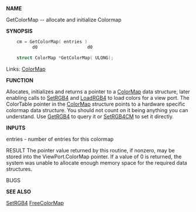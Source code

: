 
**NAME**

GetColorMap -- allocate and initialize Colormap


**SYNOPSIS**

```c
    cm = GetColorMap( entries )
          d0                   d0

    struct ColorMap *GetColorMap( ULONG);

```
Links: [ColorMap](_OOBX) 

**FUNCTION**

Allocates, initializes and returns a pointer to a [ColorMap](_OOBX)
data structure, later enabling calls to [SetRGB4](SetRGB4)
and [LoadRGB4](LoadRGB4) to load colors for a view port. The ColorTable
pointer in the [ColorMap](_OOBX) structure points to a hardware
specific colormap data structure. You should not count on
it being anything you can understand. Use [GetRGB4](GetRGB4) to
query it or [SetRGB4CM](SetRGB4CM) to set it directly.

**INPUTS**

entries - number of entries for this colormap

RESULT
The pointer value returned by this routine, if nonzero,
may be stored into the ViewPort.ColorMap pointer.
If a value of 0 is returned, the system was unable
to allocate enough memory space for the required
data structures.

BUGS

**SEE ALSO**

[SetRGB4](SetRGB4) [FreeColorMap](FreeColorMap)
